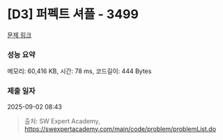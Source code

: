 # [D3] 퍼펙트 셔플 - 3499 

[문제 링크](https://swexpertacademy.com/main/code/problem/problemDetail.do?contestProbId=AWGsRbk6AQIDFAVW) 

### 성능 요약

메모리: 60,416 KB, 시간: 78 ms, 코드길이: 444 Bytes

### 제출 일자

2025-09-02 08:43



> 출처: SW Expert Academy, https://swexpertacademy.com/main/code/problem/problemList.do